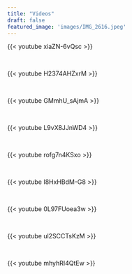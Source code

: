 ```yaml
---
title: "Videos"
draft: false
featured_image: 'images/IMG_2616.jpeg'
---
```



{{< youtube xiaZN-6vQsc >}}

&nbsp;

{{< youtube H2374AHZxrM >}}

&nbsp;

{{< youtube GMmhU_sAjmA >}}

&nbsp;


{{< youtube L9vX8JJnWD4 >}}

&nbsp;

{{< youtube rofg7n4KSxo >}}

&nbsp;

{{< youtube I8HxHBdM-G8 >}}

&nbsp;

{{< youtube 0L97FUoea3w >}}

&nbsp;

{{< youtube ul2SCCTsKzM >}}

&nbsp;

{{< youtube mhyhRI4QtEw >}}



